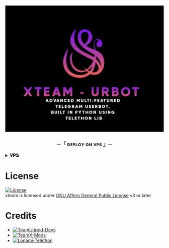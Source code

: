 <p align="center">
  <img src="./resources/extras/logo_readme.jpg" alt="xteam-urbot Logo">
</p>


<h3 align="center">
    ─「 ᴅᴇᴩʟᴏʏ ᴏɴ ᴠᴘs 」─
</h3>

<details>
<summary><b>𝐕𝐏𝐒</b></summary>
<br>
  
Copy these blue words on by on from here to use commands in you own vps.
</h3>

✨ Clone the repository:
```console
git clone https://github.com/xteam-cloner/xteam-urbot
```

✨ Go to the cloned folder:
```console
cd xteam-urbot
```
✨ Create a virtual env:
```console
virtualenv -p /usr/bin/python3 venv 
 . ./venv/bin/activate
```
✨ Install the requirements:
```console
pip3 install --no-cache-dir  -r requirements.txt
```

✨ Fill your variables in the env by

```console
nano .env
```
✨ If you have finished edit, CTRL S + CTRL X.

✨ Install screen to keep running your bot when you close the terminal by
```console
screen -S xteam-urbot
```
✨ Finally Run the bot:
```console
bash startup
```
✨ For getting out from screen session press
• Ctrl+a and Ctrl+d

✨ Termux Session Gen
```console
apt update && apt upgrade -y && apt install python wget -y && pip install Telethon && wget https://raw.githubusercontent.com/xteam-cloner/Userbotx/dev/resources/session/ssgen.py && python ssgen.py
```
</details>

</h3>

# License
[![License](https://www.gnu.org/graphics/agplv3-155x51.png)](LICENSE)   
xteam is licensed under [GNU Affero General Public License](https://www.gnu.org/licenses/agpl-3.0.en.html) v3 or later.

# Credits
* [![TeamUltroid-Devs](https://img.shields.io/static/v1?label=Teamultroid&message=devs&color=critical)](https://t.me/UltroidDevs)
* [![TeamX-Mods](https://img.shields.io/static/v1?label=TeamX&message=Mods&color=critical)](https://t.me/xteam_cloner)
* [![Lonami-Telethon](https://img.shields.io/static/v1?label=Telethon&message=devs&color=critical)](https://github.com/LonamiWebs/Telethon)
